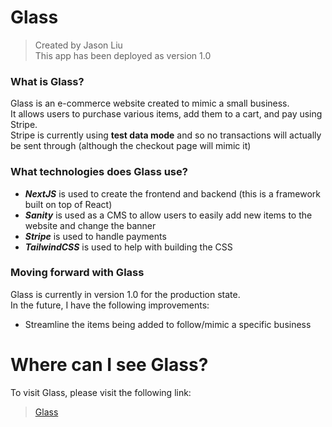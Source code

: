 # Glass
> Created by Jason Liu <br>
> This app has been deployed as version 1.0

### What is Glass?
Glass is an e-commerce website created to mimic a small business. <br>
It allows users to purchase various items, add them to a cart, and pay using Stripe. <br>
Stripe is currently using **test data mode** and so no transactions will actually be sent through (although the checkout page will mimic it)


### What technologies does Glass use?
- **_NextJS_** is used to create the frontend and backend (this is a framework built on top of React)
- **_Sanity_** is used as a CMS to allow users to easily add new items to the website and change the banner
- **_Stripe_** is used to handle payments  
- **_TailwindCSS_** is used to help with building the CSS  

### Moving forward with Glass
Glass is currently in version 1.0 for the production state.<br>
In the future, I have the following improvements:
- Streamline the items being added to follow/mimic a specific business


# Where can I see Glass?
To visit Glass, please visit the following link: <br>
> [Glass](https://glass-78b065cai-jasonliu215-gmailcom.vercel.app/)